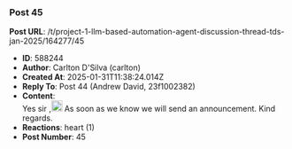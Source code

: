 ### Post 45
**Post URL**: /t/project-1-llm-based-automation-agent-discussion-thread-tds-jan-2025/164277/45
- **ID**: 588244
- **Author**: Carlton D'Silva (carlton)
- **Created At**: 2025-01-31T11:38:24.014Z
- **Reply To**: Post 44 (Andrew David, 23f1002382)
- **Content**:  
  Yes sir ,<img src="https://emoji.discourse-cdn.com/google/saluting_face.png?v=12" title=":saluting_face:" class="emoji" alt=":saluting_face:" loading="lazy" width="20" height="20">
As soon as we know we will send an announcement.
Kind regards.
- **Reactions**: heart (1)
- **Post Number**: 45

